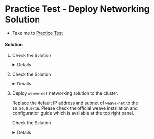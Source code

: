 # Practice Test - Deploy Networking Solution

  - Take me to [Practice Test](https://kodekloud.com/topic/practice-test-deploy-network-solution/)

#### Solution

  1. Check the Solution

     <details>

      ```
      Not Running
      ```
     </details>

  2. Check the Solution

     <details>

      ```
      No Network Configured
      ```
     </details>

  3. Deploy `weave-net` networking solution to the cluster.

     Replace the default IP address and subnet of `weave-net` to the `10.50.0.0/16`. Please check the official weave installation and configuration guide which is available at the top right panel.

     Check the Solution

     <details>

      ```
      Click [here](https://www.weave.works/docs/net/latest/kubernetes/kube-addon/)
     
      OR Execute below command
     
      kubectl apply -f "https://cloud.weave.works/k8s/net?k8s-version=$(kubectl version | base64 | tr -d '\n')"
      ```
     </details>